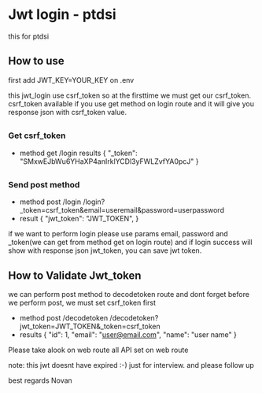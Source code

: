 # Jwt login - ptdsi
this for ptdsi
 
## How to use
first add JWT_KEY=YOUR_KEY on .env

this jwt_login use csrf_token so at the firsttime we must get our csrf_token.
csrf_token available if you use get method on login route and it will give you  response json with csrf_token value.

##

### Get csrf_token
- method get /login
results
{
    "_token": "SMxwEJbWu6YHaXP4anIrklYCDl3yFWLZvfYA0pcJ"
}

##

### Send post method
- method post /login
/login?_token=csrf_token&email=useremail&password=userpassword
- result 
{
    "jwt_token": "JWT_TOKEN",
}

if we want to perform login please use params email, password and _token(we can get from method get on login route) and if login success will show with response json jwt_token, you can save jwt token.


## How to Validate Jwt_token
we can perform post method to decodetoken route and dont forget before we perform post, we must set csrf_token first
 
- method post /decodetoken
/decodetoken?jwt_token=JWT_TOKEN&_token=csrf_token
- results
{
    "id": 1,
    "email": "user@email.com",
    "name": "user name"
} 


Please take alook on web route 
 all API set on web route

note: this jwt doesnt have expired :-) just for interview. and please follow up


best regards
Novan